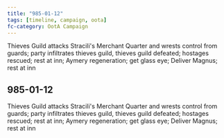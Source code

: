 ```yaml
---
title: "985-01-12"
tags: [timeline, campaign, oota]
fc-category: OotA Campaign
---
```

<span class='ob-timelines'
	data-date='985-01-12-00'
	data-title='Campaign: NAGA Adventures'
	data-class='orange'> Thieves Guild attacks Stracili's Merchant Quarter and wrests control from guards; party infiltrates thieves guild, thieves guild defeated; hostages rescued; rest at inn; Aymery regeneration; get glass eye; Deliver Magnus; rest at inn </span>
## 985-01-12
Thieves Guild attacks Stracili's Merchant Quarter and wrests control from guards; party infiltrates thieves guild, thieves guild defeated; hostages rescued; rest at inn; Aymery regeneration; get glass eye; Deliver Magnus; rest at inn
